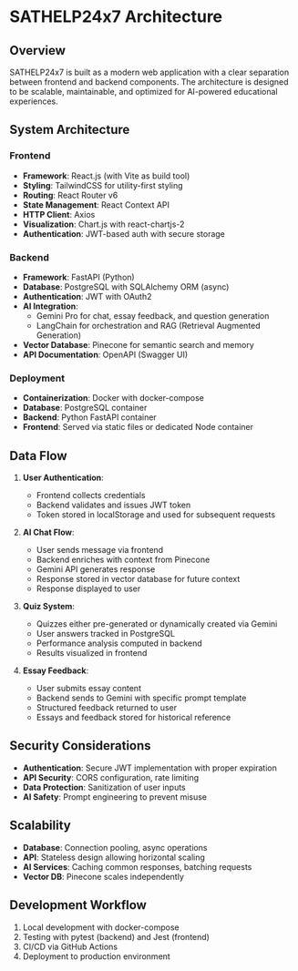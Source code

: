 # SATHELP24x7 Architecture

## Overview

SATHELP24x7 is built as a modern web application with a clear separation between frontend and backend components. The architecture is designed to be scalable, maintainable, and optimized for AI-powered educational experiences.

## System Architecture

### Frontend

- **Framework**: React.js (with Vite as build tool)
- **Styling**: TailwindCSS for utility-first styling
- **Routing**: React Router v6
- **State Management**: React Context API
- **HTTP Client**: Axios
- **Visualization**: Chart.js with react-chartjs-2
- **Authentication**: JWT-based auth with secure storage

### Backend

- **Framework**: FastAPI (Python)
- **Database**: PostgreSQL with SQLAlchemy ORM (async)
- **Authentication**: JWT with OAuth2
- **AI Integration**: 
  - Gemini Pro for chat, essay feedback, and question generation
  - LangChain for orchestration and RAG (Retrieval Augmented Generation)
- **Vector Database**: Pinecone for semantic search and memory
- **API Documentation**: OpenAPI (Swagger UI)

### Deployment

- **Containerization**: Docker with docker-compose
- **Database**: PostgreSQL container
- **Backend**: Python FastAPI container
- **Frontend**: Served via static files or dedicated Node container

## Data Flow

1. **User Authentication**:
   - Frontend collects credentials
   - Backend validates and issues JWT token
   - Token stored in localStorage and used for subsequent requests

2. **AI Chat Flow**:
   - User sends message via frontend
   - Backend enriches with context from Pinecone
   - Gemini API generates response
   - Response stored in vector database for future context
   - Response displayed to user

3. **Quiz System**:
   - Quizzes either pre-generated or dynamically created via Gemini
   - User answers tracked in PostgreSQL
   - Performance analysis computed in backend
   - Results visualized in frontend

4. **Essay Feedback**:
   - User submits essay content
   - Backend sends to Gemini with specific prompt template
   - Structured feedback returned to user
   - Essays and feedback stored for historical reference

## Security Considerations

- **Authentication**: Secure JWT implementation with proper expiration
- **API Security**: CORS configuration, rate limiting
- **Data Protection**: Sanitization of user inputs
- **AI Safety**: Prompt engineering to prevent misuse

## Scalability

- **Database**: Connection pooling, async operations
- **API**: Stateless design allowing horizontal scaling
- **AI Services**: Caching common responses, batching requests
- **Vector DB**: Pinecone scales independently

## Development Workflow

1. Local development with docker-compose
2. Testing with pytest (backend) and Jest (frontend)
3. CI/CD via GitHub Actions
4. Deployment to production environment